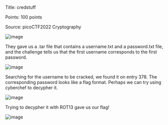 Title: credstuff

Points: 100 points

Source: picoCTF2022 Cryptography

![image](https://github.com/eugeneowh/picoCTF/assets/91729496/33a06b90-95ce-4d6a-a2e0-8ce3e9090e04)

They gave us a .tar file that contains a username.txt and a password.txt file, and the challenge tells us that the first username corresponds to the first password.

![image](https://github.com/eugeneowh/picoCTF/assets/91729496/7fc234be-c1d5-4a45-9078-1f52df641079)

Searching for the username to be cracked, we found it on entry 378. The corresponding password looks like a flag format. Perhaps we can try using cyberchef to decypher it.

![image](https://github.com/eugeneowh/picoCTF/assets/91729496/ee4020da-d7a9-436d-9c47-333c68bcb16a)

Trying to decypher it with ROT13 gave us our flag!

![image](https://github.com/eugeneowh/picoCTF/assets/91729496/f388c62b-633c-4e00-94f8-c354efdf504b)
